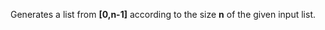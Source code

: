 
[comment]: # (ListCanvasModule)
Generates a list from **[0,n-1]** according to the size **n** of the given input list.